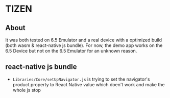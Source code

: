 # TIZEN

## About

It was both tested on 6.5 Emulator and a real device with a optimized build (both wasm & react-native js bundle).
For now, the demo app works on the 6.5 Device but not on the 6.5 Emulator for an unknown reason.

## react-native js bundle

- `Libraries/Core/setUpNavigator.js` is trying to set the navigator's product property to React Native value which doen't work and make the whole js stop

